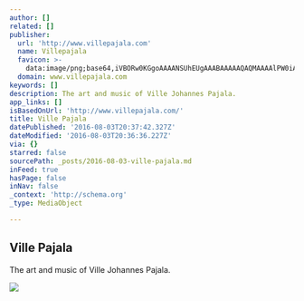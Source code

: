 ```yaml
---
author: []
related: []
publisher:
  url: 'http://www.villepajala.com'
  name: Villepajala
  favicon: >-
    data:image/png;base64,iVBORw0KGgoAAAANSUhEUgAAABAAAAAQAQMAAAAlPW0iAAAABGdBTUEAALGPC/xhBQAAAAFzUkdCAK7OHOkAAAADUExURUxpcU3H2DoAAAABdFJOUwBA5thmAAAADElEQVQI12NgIA0AAAAwAAHHqoWOAAAAAElFTkSuQmCC
  domain: www.villepajala.com
keywords: []
description: The art and music of Ville Johannes Pajala.
app_links: []
isBasedOnUrl: 'http://www.villepajala.com/'
title: Ville Pajala
datePublished: '2016-08-03T20:37:42.327Z'
dateModified: '2016-08-03T20:36:36.227Z'
via: {}
starred: false
sourcePath: _posts/2016-08-03-ville-pajala.md
inFeed: true
hasPage: false
inNav: false
_context: 'http://schema.org'
_type: MediaObject

---
```

<article style=""><h1>Ville Pajala</h1><p>The art and music of Ville Johannes Pajala.</p><img src="https://pro2-bar-s3-cdn-cf3.myportfolio.com/5682fe0cbb161701b7d4ebb5a21b5b8d/40b3b6ae-aea0-4582-aaa8-debd3e6f351e_rwc_0x82x419x419x419.jpg?h=4c32f530c8cafdd72fe5c95e5fd12607" /></article>